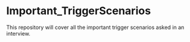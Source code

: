 # Important_TriggerScenarios
This repository will cover all the important trigger scenarios asked in an interview.
